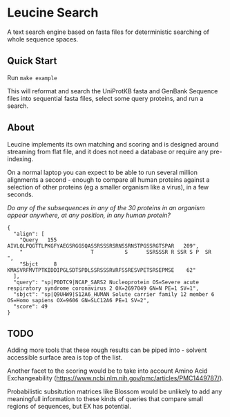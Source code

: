 Leucine Search
==============

A text search engine based on fasta files for deterministic searching of whole
sequence spaces.


Quick Start
------------

Run `make example`

This will reformat and search the UniProtKB fasta and GenBank Sequence files
into sequential fasta files, select some query proteins, and run a search.


About
-----

Leucine implements its own matching and scoring and is designed around streaming
from flat file, and it does not need a database or require any pre-indexing.

On a normal laptop you can expect to be able to run several million alignments a
second - enough to compare all human proteins against a selection of other
proteins (eg a smaller organism like a virus), in a few seconds.
 
_Do any of the subsequences in any of the 30 proteins in an organism appear
anywhere, at any position, in any human protein?_

```
{
  "align": [
    "Query   155  AIVLQLPQGTTLPKGFYAEGSRGGSQASSRSSSRSRNSSRNSTPGSSRGTSPAR   209",
    "                      T          S      SSRSSSR R SSR S P  SR            ",
    "Sbjct     8  KMASVRFMVTPTKIDDIPGLSDTSPDLSSRSSSRVRFSSRESVPETSRSEPMSE    62"
  ],
  "query": "sp|P0DTC9|NCAP_SARS2 Nucleoprotein OS=Severe acute respiratory syndrome coronavirus 2 OX=2697049 GN=N PE=1 SV=1",
  "sbjct": "sp|Q9UHW9|S12A6_HUMAN Solute carrier family 12 member 6 OS=Homo sapiens OX=9606 GN=SLC12A6 PE=1 SV=2",
  "score": 49
}
```


TODO
----

Adding more tools that these rough results can be piped into - solvent
accessible surface area is top of the list.

Another facet to the scoring would be to take into account Amino Acid 
Exchangeability (https://www.ncbi.nlm.nih.gov/pmc/articles/PMC1449787/).

Probabilistic subsitution matrices like Blossom would be unlikely to add any
meaningfull information to these kinds of queries that compare small regions of
sequences, but EX has potential.
